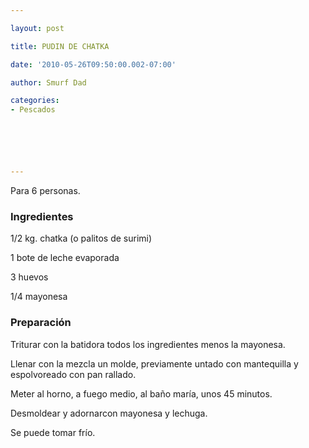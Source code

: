 ```yaml
---

layout: post

title: PUDIN DE CHATKA

date: '2010-05-26T09:50:00.002-07:00'

author: Smurf Dad

categories:
- Pescados






---
```


Para 6 personas.

<h3>Ingredientes</h3>

1/2 kg. chatka (o palitos de surimi)

1 bote de leche evaporada

3 huevos

1/4 mayonesa

<h3>Preparación</h3>

Triturar con la batidora todos los ingredientes menos la mayonesa.

Llenar con la mezcla un molde, previamente untado con mantequilla y espolvoreado con pan rallado.

Meter al horno, a fuego medio, al baño maría, unos 45 minutos.

Desmoldear y adornarcon mayonesa y lechuga.

Se puede tomar frío.